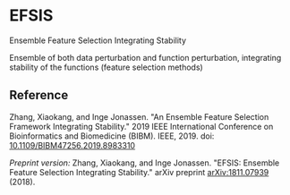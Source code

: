 # EFSIS
Ensemble Feature Selection Integrating Stability

Ensemble of both data perturbation and function perturbation, integrating stability of the functions (feature selection methods)

## Reference
Zhang, Xiaokang, and Inge Jonassen. "An Ensemble Feature Selection Framework Integrating Stability." 2019 IEEE International Conference on Bioinformatics and Biomedicine (BIBM). IEEE, 2019. doi: [10.1109/BIBM47256.2019.8983310](https://doi.org/10.1109/BIBM47256.2019.8983310)

<em>Preprint version:</em> Zhang, Xiaokang, and Inge Jonassen. "EFSIS: Ensemble Feature Selection Integrating Stability." arXiv preprint [arXiv:1811.07939](https://arxiv.org/abs/1811.07939) (2018).
